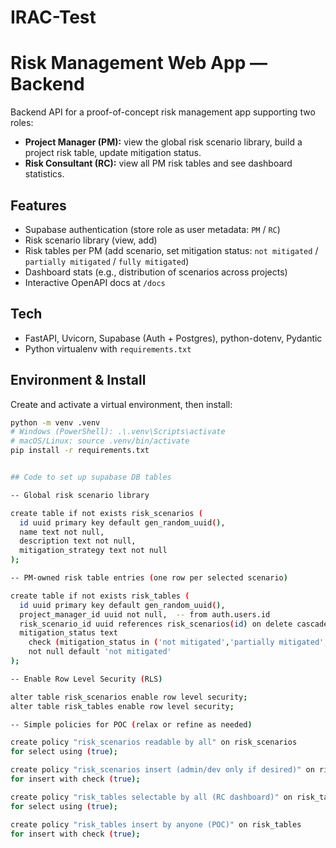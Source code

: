 # IRAC-Test

# Risk Management Web App — Backend

Backend API for a proof-of-concept risk management app supporting two roles:
- **Project Manager (PM):** view the global risk scenario library, build a project risk table, update mitigation status.
- **Risk Consultant (RC):** view all PM risk tables and see dashboard statistics.

## Features
- Supabase authentication (store role as user metadata: `PM` / `RC`)
- Risk scenario library (view, add)
- Risk tables per PM (add scenario, set mitigation status: `not mitigated` / `partially mitigated` / `fully mitigated`)
- Dashboard stats (e.g., distribution of scenarios across projects)
- Interactive OpenAPI docs at `/docs`

## Tech
- FastAPI, Uvicorn, Supabase (Auth + Postgres), python-dotenv, Pydantic
- Python virtualenv with `requirements.txt`

## Environment & Install
Create and activate a virtual environment, then install:
```bash
python -m venv .venv
# Windows (PowerShell): .\.venv\Scripts\activate
# macOS/Linux: source .venv/bin/activate
pip install -r requirements.txt


## Code to set up supabase DB tables

-- Global risk scenario library

create table if not exists risk_scenarios (
  id uuid primary key default gen_random_uuid(),
  name text not null,
  description text not null,
  mitigation_strategy text not null
);

-- PM-owned risk table entries (one row per selected scenario)

create table if not exists risk_tables (
  id uuid primary key default gen_random_uuid(),
  project_manager_id uuid not null,  -- from auth.users.id
  risk_scenario_id uuid references risk_scenarios(id) on delete cascade,
  mitigation_status text
    check (mitigation_status in ('not mitigated','partially mitigated','fully mitigated'))
    not null default 'not mitigated'
);

-- Enable Row Level Security (RLS)

alter table risk_scenarios enable row level security;
alter table risk_tables enable row level security;

-- Simple policies for POC (relax or refine as needed)

create policy "risk_scenarios readable by all" on risk_scenarios
for select using (true);

create policy "risk_scenarios insert (admin/dev only if desired)" on risk_scenarios
for insert with check (true);

create policy "risk_tables selectable by all (RC dashboard)" on risk_tables
for select using (true);

create policy "risk_tables insert by anyone (POC)" on risk_tables
for insert with check (true);
